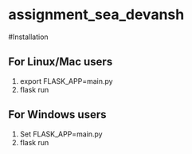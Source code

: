 # assignment_sea_devansh


#Installation

## For Linux/Mac users

1) export FLASK_APP=main.py
2) flask run

## For Windows users

1) Set FLASK_APP=main.py
2) flask run


